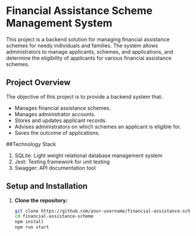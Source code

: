 # Financial Assistance Scheme Management System

This project is a backend solution for managing financial assistance schemes for needy individuals and families. The system allows administrators to manage applicants, schemes, and applications, and determine the eligibility of applicants for various financial assistance schemes.

## Project Overview

The objective of this project is to provide a backend system that:
- Manages financial assistance schemes.
- Manages administrator accounts.
- Stores and updates applicant records.
- Advises administrators on which schemes an applicant is eligible for.
- Saves the outcome of applications.

##Technology Stack
1. SQLite: Light weight relational database management system
2. Jest: Testing framework for unit testing
3. Swagger: API documentation tool

## Setup and Installation

1. **Clone the repository:**
   ```bash
   git clone https://github.com/your-username/financial-assistance-scheme.git
   cd financial-assistance-scheme
   npm install
   npm run start
